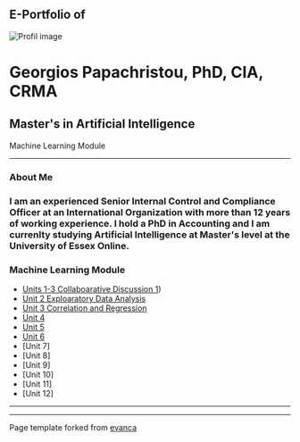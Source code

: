 ## E-Portfolio of   

![Profil image](https://github.com/user-attachments/assets/9a96146c-3341-4200-9e11-3eee837d02ab)


# Georgios Papachristou, PhD, CIA, CRMA       

## Master's in Artificial Intelligence
   Machine Learning Module

---

### About Me

### I am an experienced Senior Internal Control and Compliance Officer at an International Organization with more than 12 years of working experience. I hold a PhD in Accounting and I am currenlty studying Artificial Intelligence at Master's level at the University of Essex Online.


### Machine Learning Module

*   [Units 1-3 Collaboarative Discussion 1](https://github.com/GeorgiosPapachristou/Master-s-AI/blob/master/pdf/Discussion%20Forum%201_Units%201-3.docx))
*   [Unit 2 Exploaratory Data Analysis](https://github.com/crypto61/eportfolio/blob/master/LCYS.md)
*   [Unit 3 Correlation and Regression](http://example.com/)
*   [Unit 4](http://example.com/)
*   [Unit 5](http://example.com/)
*   [Unit 6](http://example.com/)
*   [Unit 7]
*   [Unit 8]
*   [Unit 9]
*   [Unit 10]
*   [Unit 11]
*   [Unit 12]

---

---

Page template forked from [evanca](https://github.com/evanca/quick-portfolio)
